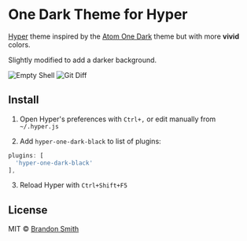# One Dark Theme for Hyper

[Hyper](https://hyper.is) theme inspired by the [Atom One Dark](https://github.com/atom/one-dark-syntax) theme but with more **vivid** colors.

Slightly modified to add a darker background.

![Empty Shell](https://i.imgur.com/Gm0zpps.png)
![Git Diff](https://i.imgur.com/8qZYKpN.png)

## Install


1. Open Hyper's preferences with `Ctrl+,` or edit manually from `~/.hyper.js`

2. Add `hyper-one-dark-black` to list of plugins:
```js
plugins: [
  'hyper-one-dark-black'
],
```
3. Reload Hyper with `Ctrl+Shift+F5`


## License

MIT © [Brandon Smith](https://github.com/brandon93s)

